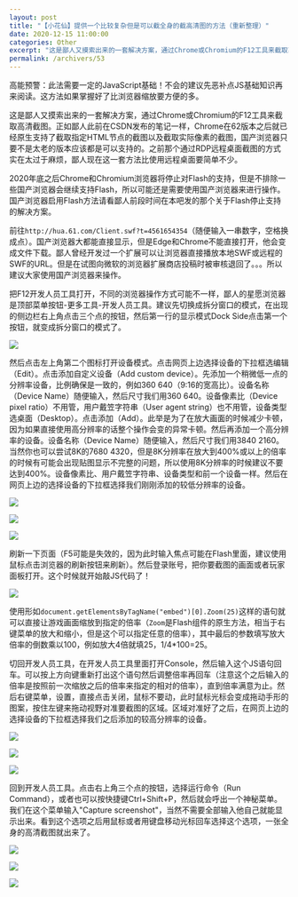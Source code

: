 ```yaml
---
layout: post
title: "【小花仙】提供一个比较复杂但是可以截全身的截高清图的方法（重新整理）"
date: 2020-12-15 11:00:00
categories: Other
excerpt: "这是鄙人又摸索出来的一套解决方案，通过Chrome或Chromium的F12工具来截取高清截图。正如鄙人此前在CSDN发布的笔记一样，Chrome在62版本之后就已经原生支持了截取指定HTML节点的截图以及截取实际像素的截图，国产浏览器只要不是太老的版本应该都是可以支持的。之前那个通过RDP远程桌面截图的方式实在太过于麻烦，鄙人现在这一套方法比使用远程桌面要简单不少。"
permalink: /archivers/53
---
```


高能预警：此法需要一定的JavaScript基础！不会的建议先恶补点JS基础知识再来阅读。这方法如果掌握好了比浏览器缩放要方便的多。

这是鄙人又摸索出来的一套解决方案，通过Chrome或Chromium的F12工具来截取高清截图。正如鄙人此前在CSDN发布的笔记一样，Chrome在62版本之后就已经原生支持了截取指定HTML节点的截图以及截取实际像素的截图，国产浏览器只要不是太老的版本应该都是可以支持的。之前那个通过RDP远程桌面截图的方式实在太过于麻烦，鄙人现在这一套方法比使用远程桌面要简单不少。

2020年底之后Chrome和Chromium浏览器将停止对Flash的支持，但是不排除一些国产浏览器会继续支持Flash，所以可能还是需要使用国产浏览器来进行操作。国产浏览器启用Flash方法请看鄙人前段时间在本吧发的那个关于Flash停止支持的解决方案。

前往```http://hua.61.com/Client.swf?t=4561654354```（随便输入一串数字，空格换成点）。国产浏览器大都能直接显示，但是Edge和Chrome不能直接打开，他会变成文件下载。鄙人曾经开发过一个扩展可以让浏览器直接播放本地SWF或远程的SWF的URL。但是在试图向微软的浏览器扩展商店投稿时被审核退回了。。。所以建议大家使用国产浏览器来操作。

把F12开发人员工具打开，不同的浏览器操作方式可能不一样，鄙人的星愿浏览器是顶部菜单按钮-更多工具-开发人员工具。建议先切换成拆分窗口的模式，在出现的侧边栏右上角点击三个点的按钮，然后第一行的显示模式Dock Side点击第一个按钮，就变成拆分窗口的模式了。

![](https://img-blog.csdnimg.cn/img_convert/5f497a72c874747eaef62c91774a14bb.png)

然后点击左上角第二个图标打开设备模式。点击网页上边选择设备的下拉框选编辑（Edit）。点击添加自定义设备（Add custom device）。先添加一个稍微低一点的分辨率设备，比例确保是一致的，例如360 640（9:16的宽高比）。设备名称（Device Name）随便输入，然后尺寸我们用360 640。设备像素比（Device pixel ratio）不用管，用户戴笠字符串（User agent string）也不用管，设备类型选桌面（Desktop）。点击添加（Add）。此举是为了在放大画面的时候减少卡顿，因为如果直接使用高分辨率的话整个操作会变的异常卡顿。然后再添加一个高分辨率的设备。设备名称（Device Name）随便输入，然后尺寸我们用3840 2160。当然你也可以尝试8K的7680 4320，但是8K分辨率在放大到400%或以上的倍率的时候有可能会出现贴图显示不完整的问题，所以使用8K分辨率的时候建议不要达到400%。设备像素比、用户戴笠字符串、设备类型和前一个设备一样。然后在网页上边的选择设备的下拉框选择我们刚刚添加的较低分辨率的设备。

![](https://img-blog.csdnimg.cn/img_convert/3e02389cd5da55944e94761e461d6d00.png)

![](https://img-blog.csdnimg.cn/img_convert/c7dcdf26de8fb78b00dca8d881a4f154.png)

![](https://img-blog.csdnimg.cn/img_convert/e4e0b2854324e7ccfee6f23ab36fc875.png)

刷新一下页面（F5可能是失效的，因为此时输入焦点可能在Flash里面，建议使用鼠标点击浏览器的刷新按钮来刷新）。然后登录账号，把你要截图的画面或者玩家面板打开。这个时候就开始敲JS代码了！

![](https://img-blog.csdnimg.cn/img_convert/e4e0b2854324e7ccfee6f23ab36fc875.png)

使用形如```document.getElementsByTagName("embed")[0].Zoom(25)```这样的语句就可以直接让游戏画面缩放到指定的倍率（```Zoom```是Flash组件的原生方法，相当于右键菜单的放大和缩小，但是这个可以指定任意的倍率），其中最后的参数填写放大倍率的倒数乘以100，例如放大4倍就填25，1/4*100=25。

切回开发人员工具，在开发人员工具里面打开Console，然后输入这个JS语句回车。可以按上方向键重新打出这个语句然后调整倍率再回车（注意这个之后输入的倍率是按照前一次缩放之后的倍率来指定的相对的倍率），直到倍率满意为止。然后右键菜单，设置，直接点击关闭，鼠标不要动，此时鼠标光标会变成拖动手形的图案，按住左键来拖动视野对准要截图的区域。区域对准好了之后，在网页上边的选择设备的下拉框选择我们之后添加的较高分辨率的设备。

![](https://img-blog.csdnimg.cn/img_convert/0d1a8a239f64e6cf02a3fc5299d41ca6.png)

![](https://img-blog.csdnimg.cn/img_convert/094efe59a7f0d31a1890fc799e3e6c31.png)

![](https://img-blog.csdnimg.cn/img_convert/dee3d97cd10900fc7af666791fb56475.png)

回到开发人员工具。点击右上角三个点的按钮，选择运行命令（Run Command），或者也可以按快捷键Ctrl+Shift+P，然后就会呼出一个神秘菜单。我们在这个菜单输入"Capture screenshot"，当然不需要全部输入他自己就能显示出来。看到这个选项之后用鼠标或者用键盘移动光标回车选择这个选项，一张全身的高清截图就出来了。

![](https://img-blog.csdnimg.cn/img_convert/a6b64230f72e2881dad7a3f3da5fe27f.png)

![](https://img-blog.csdnimg.cn/img_convert/18a3e43b21ee37e8f1c916667431ea88.png)

![](https://img-blog.csdnimg.cn/img_convert/533ec9af8e89608a7d98faeea048393c.png)